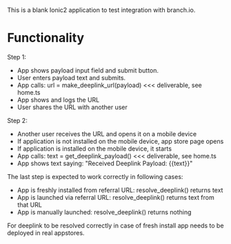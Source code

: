 This is a blank Ionic2 application to test integration with branch.io.

# Functionality

Step 1:

* App shows payload input field and submit button.
* User enters payload text and submits.
* App calls: url = make_deeplink_url(payload) <<< deliverable, see home.ts
* App shows and logs the URL
* User shares the URL with another user

Step 2:

* Another user receives the URL and opens it on a mobile device
* If application is not installed on the mobile device, app store page opens
* If application is installed on the mobile device, it starts
* App calls: text = get_deeplink_payload() <<< deliverable, see home.ts
* App shows text saying: "Received Deeplink Payload: {{text}}"

The last step is expected to work correctly in following cases:

* App is freshly installed from referral URL: resolve_deeplink() returns text
* App is launched via referral URL: resolve_deeplink() returns text from that URL
* App is manually launched: resolve_deeplink() returns nothing

For deeplink to be resolved correctly in case of fresh install app needs to be deployed in real appstores.
